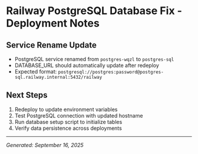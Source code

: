 # Railway PostgreSQL Database Fix - Deployment Notes

## Service Rename Update
- PostgreSQL service renamed from `postgres-wqzl` to `postgres-sql`
- DATABASE_URL should automatically update after redeploy
- Expected format: `postgresql://postgres:password@postgres-sql.railway.internal:5432/railway`

## Next Steps
1. Redeploy to update environment variables
2. Test PostgreSQL connection with updated hostname
3. Run database setup script to initialize tables
4. Verify data persistence across deployments

---
*Generated: September 16, 2025*